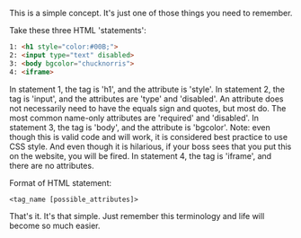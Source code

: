 This is a simple concept.  It's just one of those things you need to remember.

Take these three HTML 'statements':
```html
1: <h1 style="color:#00B;">
2: <input type="text" disabled>
3: <body bgcolor="chucknorris">
4: <iframe>
```
In statement 1, the tag is 'h1', and the attribute is 'style'.
In statement 2, the tag is 'input', and the attributes are 'type' and 'disabled'.  An attribute does not necessarily need to have the equals sign and quotes, but most do.  The most common name-only attributes are 'required' and 'disabled'.
In statement 3, the tag is 'body', and the attribute is 'bgcolor'.  Note: even though this is valid code and will work, it is considered best practice to use CSS style.  And even though it is hilarious, if your boss sees that you put this on the website, you will be fired.
In statement 4, the tag is 'iframe', and there are no attributes.

Format of HTML statement:
```
<tag_name [possible_attributes]>
```

That's it.  It's that simple.  Just remember this terminology and life will become so much easier.
